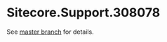 # Sitecore.Support.308078

See [master branch](https://github.com/sitecoresupport/Sitecore.Support.308078) for details.